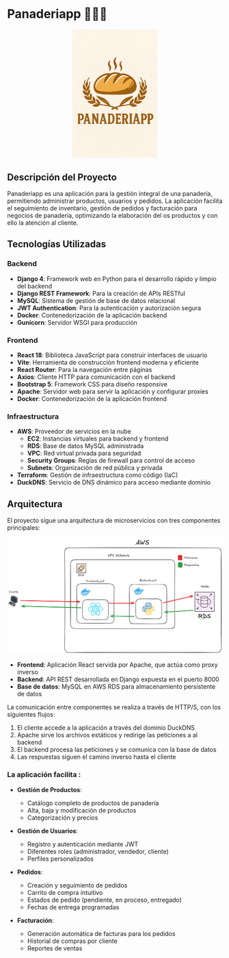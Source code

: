 # Panaderiapp 🥐🥖🍞

<div align="center">
  <img src="img/panaderiapp.png" alt="Panaderiapp Logo" width="200">
</div>

## Descripción del Proyecto

Panaderiapp es una aplicación  para la gestión integral de una panadería, permitiendo administrar productos, usuarios y pedidos. La aplicación facilita el seguimiento de inventario, gestión de pedidos y facturación para negocios de panadería, optimizando la elaboración del os productos  y con ello la atención al cliente.

## Tecnologías Utilizadas

### Backend
- **Django 4**: Framework web en Python para el desarrollo rápido y limpio del backend
- **Django REST Framework**: Para la creación de APIs RESTful
- **MySQL**: Sistema de gestión de base de datos relacional
- **JWT Authentication**: Para la autenticación y autorización segura
- **Docker**: Contenedorización de la aplicación backend
- **Gunicorn**: Servidor WSGI para producción

### Frontend
- **React 18**: Biblioteca JavaScript para construir interfaces de usuario
- **Vite**: Herramienta de construcción frontend moderna y eficiente
- **React Router**: Para la navegación entre páginas
- **Axios**: Cliente HTTP para comunicación con el backend
- **Bootstrap 5**: Framework CSS para diseño responsive
- **Apache**: Servidor web para servir la aplicación y configurar proxies
- **Docker**: Contenedorización de la aplicación frontend

### Infraestructura
- **AWS**: Proveedor de servicios en la nube
  - **EC2**: Instancias virtuales para backend y frontend
  - **RDS**: Base de datos MySQL administrada
  - **VPC**: Red virtual privada para seguridad
  - **Security Groups**: Reglas de firewall para control de acceso
  - **Subnets**: Organización de red pública y privada
- **Terraform**: Gestión de infraestructura como código (IaC)
- **DuckDNS**: Servicio de DNS dinámico para acceso mediante dominio

## Arquitectura

El proyecto sigue una arquitectura de microservicios con tres componentes principales:

![Arquitectura de Panaderiapp](./img/architecture.png)

- **Frontend**: Aplicación React servida por Apache, que actúa como proxy inverso
- **Backend**: API REST desarrollada en Django expuesta en el puerto 8000
- **Base de datos**: MySQL en AWS RDS para almacenamiento persistente de datos

La comunicación entre componentes se realiza a través de HTTP/S, con los siguientes flujos:
1. El cliente accede a la aplicación a través del dominio DuckDNS
2. Apache sirve los archivos estáticos y redirige las peticiones a al backend
3. El backend procesa las peticiones y se comunica con la base de datos
4. Las respuestas siguen el camino inverso hasta el cliente


### La aplicación facilita :

- **Gestión de Productos**:
  - Catálogo completo de productos de panadería
  - Alta, baja y modificación de productos
  - Categorización y precios

- **Gestión de Usuarios**:
  - Registro y autenticación mediante JWT
  - Diferentes roles (administrador, vendedor, cliente)
  - Perfiles personalizados

- **Pedidos**:
  - Creación y seguimiento de pedidos
  - Carrito de compra intuitivo
  - Estados de pedido (pendiente, en proceso, entregado)
  - Fechas de entrega programadas

- **Facturación**:
  - Generación automática de facturas para los pedidos
  - Historial de compras por cliente
  - Reportes de ventas
